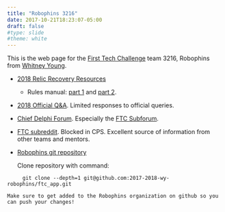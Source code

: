 ```yaml
---
title: "Robophins 3216"
date: 2017-10-21T18:23:07-05:00
draft: false
#type: slide
#theme: white
---
```


This is the web page for the [First Tech Challenge](https://www.firstinspires.org/robotics/ftc) team 3216, Robophins from [Whitney Young](http://wyoung.org/).

* [2018 Relic Recovery Resources](https://www.firstinspires.org/resource-library/ftc/game-and-season-info)

    - Rules manual: [part 1](https://www.firstinspires.org/sites/default/files/uploads/resource_library/ftc/2017-2018/game-manual-part-1.pdf) and [part 2](https://www.firstinspires.org/sites/default/files/uploads/resource_library/ftc/2017-2018/game-manual-part-2.pdf).
    
* [2018 Official Q&A](https://ftcforum.usfirst.org/forum?s=2b3d68a255bd1bdd36e0831c9aa9078a). Limited responses to official queries.
* [Chief Delphi Forum](https://www.chiefdelphi.com/forums/index.php). Especially the [FTC Subforum](https://www.chiefdelphi.com/forums/forumdisplay.php?f=146).

* [FTC subreddit](https://www.reddit.com/r/FTC/). Blocked in CPS. Excellent source of information from other teams and mentors.

* [Robophins git repository](https://github.com/2017-2018-wy-robophins/ftc_app)

    Clone repository with command:
```git
     git clone --depth=1 git@github.com:2017-2018-wy-robophins/ftc_app.git
```
    Make sure to get added to the Robophins organization on github so you can push your changes!
